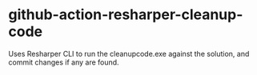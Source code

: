 # github-action-resharper-cleanup-code
Uses Resharper CLI to run the cleanupcode.exe against the solution, and commit changes if any are found.

